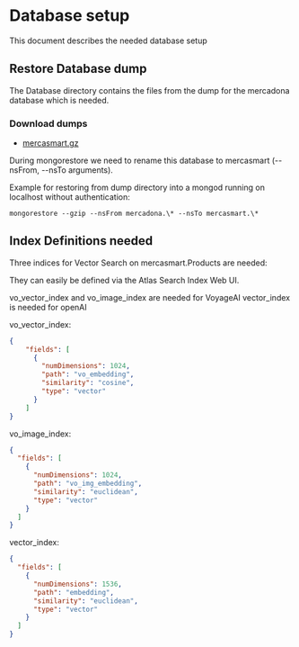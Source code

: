 # Database setup

This document describes the needed database setup

## Restore Database dump

The Database directory contains the files from the dump for the mercadona database which is needed.

### Download dumps

- [mercasmart.gz](https://github.com/josmanperez/voyageai-demo/releases/tag/v1.0.0)  

During mongorestore we need to rename this database to mercasmart (--nsFrom, --nsTo arguments).

Example for restoring from dump directory into a mongod running on localhost without authentication:

`mongorestore --gzip --nsFrom mercadona.\* --nsTo mercasmart.\*`

## Index Definitions needed

Three indices for Vector Search on mercasmart.Products are needed:

They can easily be defined via the Atlas Search Index Web UI.

vo_vector_index and vo_image_index are needed for VoyageAI
vector_index is needed for openAI

vo_vector_index:
```json
{
    "fields": [
      {
        "numDimensions": 1024,
        "path": "vo_embedding",
        "similarity": "cosine",
        "type": "vector"
      }
    ]
}
```

vo_image_index:
```json
{
  "fields": [
    {
      "numDimensions": 1024,
      "path": "vo_img_embedding",
      "similarity": "euclidean",
      "type": "vector"
    }
  ]
}
```

vector_index:
```json
{
  "fields": [
    {
      "numDimensions": 1536,
      "path": "embedding",
      "similarity": "euclidean",
      "type": "vector"
    }
  ]
}
```
